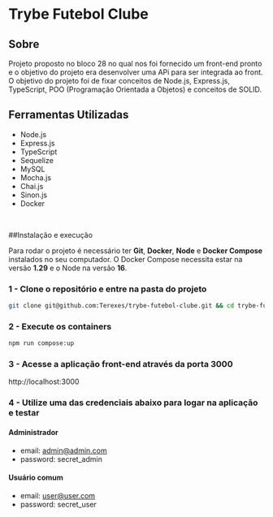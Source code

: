 # Trybe Futebol Clube

## Sobre

Projeto proposto no bloco 28 no qual nos foi fornecido um front-end pronto e o objetivo do projeto era desenvolver uma APi para ser integrada ao front.<br />
O objetivo do projeto foi de fixar conceitos de Node.js, Express.js, TypeScript, POO (Programação Orientada a Objetos) e conceitos de SOLID.
<br />

## Ferramentas Utilizadas

* Node.js
* Express.js
* TypeScript
* Sequelize
* MySQL
* Mocha.js
* Chai.js
* Sinon.js
* Docker
<br />

##Instalação e execução

Para rodar o projeto é necessário ter **Git**, **Docker**, **Node** e **Docker Compose** instalados no seu computador. O Docker Compose necessita estar na versão **1.29** e o Node na versão **16**.

### 1 - Clone o repositório e entre na pasta do projeto
```sh
git clone git@github.com:Terexes/trybe-futebol-clube.git && cd trybe-futebol-clube
```

### 2 - Execute os containers

```sh
npm run compose:up
```

### 3 - Acesse a aplicação front-end através da porta 3000

http://localhost:3000

### 4 - Utilize uma das credenciais abaixo para logar na aplicação e testar

#### Administrador

* email: admin@admin.com
* password: secret_admin

#### Usuário comum

* email: user@user.com
* password: secret_user

<br />
